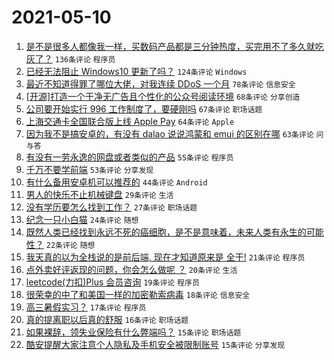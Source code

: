 # 2021-05-10

1. [是不是很多人都像我一样，买数码产品都是三分钟热度，买完用不了多久就吃灰了？](https://www.v2ex.com/t/775928) `136条评论` `程序员`
1. [已经无法阻止 Windows10 更新了吗？](https://www.v2ex.com/t/775933) `124条评论` `Windows`
1. [最近不知道得罪了哪位大佬，对我连续 DDoS 一个月](https://www.v2ex.com/t/776057) `78条评论` `信息安全`
1. [[开源]打造一个干净无广告且个性化的公众号阅读环境](https://www.v2ex.com/t/775908) `68条评论` `分享创造`
1. [公司要开始实行 996 工作制度了，要硬刚吗](https://www.v2ex.com/t/776039) `67条评论` `职场话题`
1. [上海交通卡全国联合版上线 Apple Pay](https://www.v2ex.com/t/775902) `64条评论` `Apple`
1. [因为我不是搞安卓的，有没有 dalao 说说鸿蒙和 emui 的区别在哪](https://www.v2ex.com/t/775918) `63条评论` `问与答`
1. [有没有一劳永逸的网盘或者类似的产品](https://www.v2ex.com/t/775983) `55条评论` `程序员`
1. [千万不要学前端](https://www.v2ex.com/t/775994) `53条评论` `分享发现`
1. [有什么备用安卓机可以推荐的](https://www.v2ex.com/t/775925) `44条评论` `Android`
1. [男人的快乐不止机械键盘](https://www.v2ex.com/t/776035) `29条评论` `生活`
1. [没有学历要怎么找到工作？](https://www.v2ex.com/t/776077) `27条评论` `职场话题`
1. [纪念一只小白猫](https://www.v2ex.com/t/775935) `24条评论` `随想`
1. [既然人类已经找到永远不死的癌细胞，是不是意味着，未来人类有永生的可能性？](https://www.v2ex.com/t/776038) `22条评论` `随想`
1. [我天真的以为全栈说的是前后端, 现在才知道原来是 全干!](https://www.v2ex.com/t/775965) `21条评论` `程序员`
1. [点外卖好评返现的问题，你会怎么做呢 ？](https://www.v2ex.com/t/776008) `20条评论` `生活`
1. [leetcode(力扣)Plus 会员咨询](https://www.v2ex.com/t/775946) `19条评论` `程序员`
1. [很荣幸的中了和美国一样的加密勒索病毒](https://www.v2ex.com/t/776003) `18条评论` `信息安全`
1. [高三暑假实习？](https://www.v2ex.com/t/776023) `17条评论` `程序员`
1. [真的提离职以后真的舒服](https://www.v2ex.com/t/775963) `16条评论` `职场话题`
1. [如果裸辞，领失业保险有什么弊端吗？](https://www.v2ex.com/t/776076) `15条评论` `职场话题`
1. [酷安提醒大家注意个人隐私及手机安全被限制账号](https://www.v2ex.com/t/775912) `15条评论` `分享发现`
